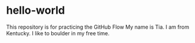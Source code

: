 # hello-world
This repository is for practicing the GitHub Flow
My name is Tia. I am from Kentucky. I like to boulder in my free time.
